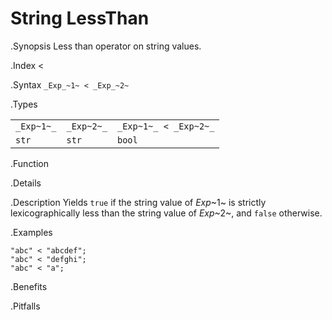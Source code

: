 # String LessThan

.Synopsis
Less than operator on string values.

.Index
<

.Syntax
`_Exp_~1~ < _Exp_~2~`

.Types


|            |            |                        |
| --- | --- | --- |
| `_Exp~1~_` | `_Exp~2~_` | `_Exp~1~_ < _Exp~2~_`  |
| `str`     |  `str`    | `bool`                |


.Function

.Details

.Description
Yields `true` if the string value of _Exp_~1~ is strictly lexicographically less
than the string value of _Exp_~2~, and `false` otherwise.

.Examples
```rascal-shell
"abc" < "abcdef";
"abc" < "defghi";
"abc" < "a";
```

.Benefits

.Pitfalls

